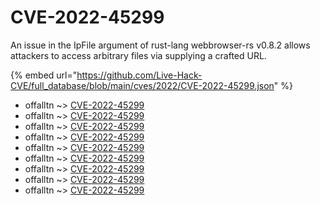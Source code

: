 # CVE-2022-45299

An issue in the IpFile argument of rust-lang webbrowser-rs v0.8.2 allows attackers to access arbitrary files via supplying a crafted URL.

{% embed url="https://github.com/Live-Hack-CVE/full_database/blob/main/cves/2022/CVE-2022-45299.json" %}


* offalltn ~> [CVE-2022-45299](https://www.alice-snow.ru/2022/database/cve-2022-45299/cve-2022-45299-offalltn)
* offalltn ~> [CVE-2022-45299](https://www.alice-snow.ru/2022/database/cve-2022-45299/cve-2022-45299-offalltn)
* offalltn ~> [CVE-2022-45299](https://www.alice-snow.ru/2022/database/cve-2022-45299/cve-2022-45299-offalltn)
* offalltn ~> [CVE-2022-45299](https://www.alice-snow.ru/2022/database/cve-2022-45299/cve-2022-45299-offalltn)
* offalltn ~> [CVE-2022-45299](https://www.alice-snow.ru/2022/database/cve-2022-45299/cve-2022-45299-offalltn)
* offalltn ~> [CVE-2022-45299](https://www.alice-snow.ru/2022/database/cve-2022-45299/cve-2022-45299-offalltn)
* offalltn ~> [CVE-2022-45299](https://www.alice-snow.ru/2022/database/cve-2022-45299/cve-2022-45299-offalltn)
* offalltn ~> [CVE-2022-45299](https://www.alice-snow.ru/2022/database/cve-2022-45299/cve-2022-45299-offalltn)
* offalltn ~> [CVE-2022-45299](https://www.alice-snow.ru/2022/database/cve-2022-45299/cve-2022-45299-offalltn)